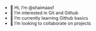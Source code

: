 - 👋 Hi, I’m @shaimaasf
- 👀 I’m interested in Git and Github
- 🌱 I’m currently learning Github basics
- 💞️ I’m looking to collaborate on projects


<!---
shaimaasf/shaimaasf is a ✨ special ✨ repository because its `README.md` (this file) appears on your GitHub profile.
You can click the Preview link to take a look at your changes.
--->
